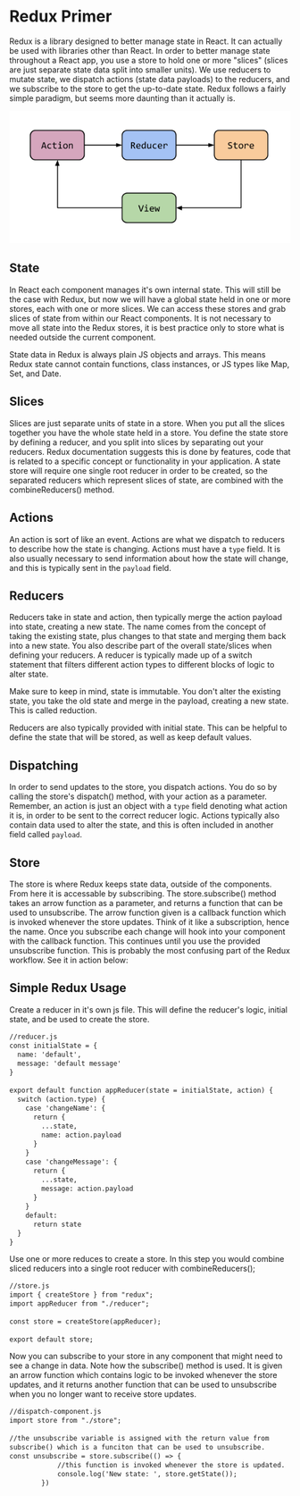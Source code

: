 # Redux Primer
Redux is a library designed to better manage state in React. It can actually be used with libraries other than React. In order to better manage state throughout a React app, you use a store to hold one or more "slices" (slices are just separate state data split into smaller units). We use reducers to mutate state, we dispatch actions (state data payloads) to the reducers, and we subscribe to the store to get the up-to-date state. Redux follows a fairly simple paradigm, but seems more daunting than it actually is.

![redux workflow](https://raw.githubusercontent.com/LiquidPlummer/ReactCrashCourseLessonPlan/main/images/redux-flow.png)


## State
In React each component manages it's own internal state. This will still be the case with Redux, but now we will have a global state held in one or more stores, each with one or more slices. We can access these stores and grab slices of state from within our React components. It is not necessary to move all state into the Redux stores, it is best practice only to store what is needed outside the current component.  
  
State data in Redux is always plain JS objects and arrays. This means Redux state cannot contain functions, class instances, or JS types like Map, Set, and Date.
  
## Slices
Slices are just separate units of state in a store. When you put all the slices together you have the whole state held in a store. You define the state store by defining a reducer, and you split into slices by separating out your reducers. Redux documentation suggests this is done by features, code that is related to a specific concept or functionality in your application. A state store will require one single root reducer in order to be created, so the separated reducers which represent slices of state, are combined with the combineReducers() method.  
  
## Actions
An action is sort of like an event. Actions are what we dispatch to reducers to describe how the state is changing. Actions must have a `type` field. It is also usually necessary to send information about how the state will change, and this is typically sent in the `payload` field.  
  
## Reducers
Reducers take in state and action, then typically merge the action payload into state, creating a new state. The name comes from the concept of taking the existing state, plus changes to that state and merging them back into a new state. You also describe part of the overall state/slices when defining your reducers. A reducer is typically made up of a switch statement that filters different action types to different blocks of logic to alter state.
  
Make sure to keep in mind, state is immutable. You don't alter the existing state, you take the old state and merge in the payload, creating a new state. This is called reduction.  
  
Reducers are also typically provided with initial state. This can be helpful to define the state that will be stored, as well as keep default values.  
  
## Dispatching
In order to send updates to the store, you dispatch actions. You do so by calling the store's dispatch() method, with your action as a parameter. Remember, an action is just an object with a `type` field denoting what action it is, in order to be sent to the correct reducer logic. Actions typically also contain data used to alter the state, and this is often included in another field called `payload`.  
  
## Store
The store is where Redux keeps state data, outside of the components. From here it is accessable by subscribing. The store.subscribe() method takes an arrow function as a parameter, and returns a function that can be used to unsubscribe. The arrow function given is a callback function which is invoked whenever the store updates. Think of it like a subscription, hence the name. Once you subscribe each change will hook into your component with the callback function. This continues until you use the provided unsubscribe function. This is probably the most confusing part of the Redux workflow. See it in action below:


## Simple Redux Usage
Create a reducer in it's own js file. This will define the reducer's logic, initial state, and be used to create the store.
```
//reducer.js
const initialState = {
  name: 'default',
  message: 'default message'
}

export default function appReducer(state = initialState, action) {
  switch (action.type) {
    case 'changeName': {
      return {
        ...state,
        name: action.payload
      }
    }
    case 'changeMessage': {
      return {
        ...state,
        message: action.payload
      }
    }
    default:
      return state
  }
}

```
  
  
Use one or more reduces to create a store. In this step you would combine sliced reducers into a single root reducer with combineReducers();
```
//store.js
import { createStore } from "redux";
import appReducer from "./reducer";

const store = createStore(appReducer);

export default store;
```
  
  
Now you can subscribe to your store in any component that might need to see a change in data. Note how the subscribe() method is used. It is given an arrow function which contains logic to be invoked whenever the store updates, and it returns another function that can be used to unsubscribe when you no longer want to receive store updates.
```
//dispatch-component.js
import store from "./store";

//the unsubscribe variable is assigned with the return value from subscribe() which is a funciton that can be used to unsubscribe.
const unsubscribe = store.subscribe(() => {
            //this function is invoked whenever the store is updated.
            console.log('New state: ', store.getState());
        })
```



